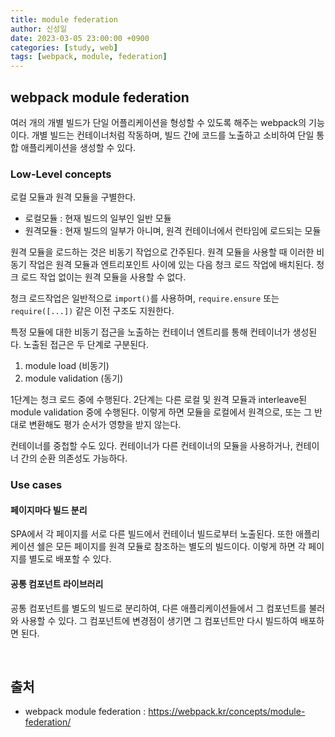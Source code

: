 ```yaml
---
title: module federation
author: 신성일
date: 2023-03-05 23:00:00 +0900
categories: [study, web]
tags: [webpack, module, federation]
---
```


## webpack module federation

여러 개의 개별 빌드가 단일 어플리케이션을 형성할 수 있도록 해주는 webpack의 기능이다. 개별 빌드는 컨테이너처럼 작동하며, 빌드 간에 코드를 노출하고 소비하여 단일 통합 애플리케이션을 생성할 수 있다.

### Low-Level concepts

로컬 모듈과 원격 모듈을 구별한다.

- 로컬모듈 : 현재 빌드의 일부인 일반 모듈
- 원격모듈 : 현재 빌드의 일부가 아니며, 원격 컨테이너에서 런타임에 로드되는 모듈

원격 모듈을 로드하는 것은 비동기 작업으로 간주된다. 원격 모듈을 사용할 때 이러한 비동기 작업은 원격 모듈과 엔트리포인트 사이에 있는 다음 청크 로드 작업에 배치된다. 청크 로드 작업 없이는 원격 모듈을 사용할 수 없다.

청크 로드작업은 일반적으로 `import()`를 사용하며, `require.ensure` 또는 `require([...])` 같은 이전 구조도 지원한다. 

특정 모듈에 대한 비동기 접근을 노출하는 컨테이너 엔트리를 통해 컨테이너가 생성된다. 노출된 접근은 두 단계로 구분된다.

1. module load (비동기)
2. module validation (동기)

1단계는 청크 로드 중에 수행된다. 2단계는 다른 로컬 및 원격 모듈과 interleave된 module validation 중에 수행된다. 이렇게 하면 모듈을 로컬에서 원격으로, 또는 그 반대로 변환해도 평가 순서가 영향을 받지 않는다.

컨테이너를 중첩할 수도 있다. 컨테이너가 다른 컨테이너의 모듈을 사용하거나, 컨테이너 간의 순환 의존성도 가능하다.

### Use cases

#### 페이지마다 빌드 분리

SPA에서 각 페이지를 서로 다른 빌드에서 컨테이너 빌드로부터 노출된다. 또한 애플리케이션 쉘은 모든 페이지를 원격 모듈로 참조하는 별도의 빌드이다. 이렇게 하면 각 페이지를 별도로 배포할 수 있다.

#### 공통 컴포넌트 라이브러리

공통 컴포넌트를 별도의 빌드로 분리하여, 다른 애플리케이션들에서 그 컴포넌트를 불러와 사용할 수 있다. 그 컴포넌트에 변경점이 생기면 그 컴포넌트만 다시 빌드하여 배포하면 된다.

<br/>

## 출처

- webpack module federation : https://webpack.kr/concepts/module-federation/